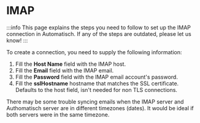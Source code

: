 # IMAP

:::info
This page explains the steps you need to follow to set up the IMAP
connection in Automatisch. If any of the steps are outdated, please let us know!
:::

To create a connection, you need to supply the following information:

1. Fill the **Host Name** field with the IMAP host.
2. Fill the **Email** field with the IMAP email.
3. Fill the **Password** field with the IMAP email account's password.
4. Fill the **sslHostname** hostname that matches the SSL certificate. Defaults to the host field, isn't needed for non TLS connections.

There may be some trouble syncing emails when the IMAP server and Authomatisch server are in different timezones (dates). It would be ideal
if both servers were in the same timezone. 
